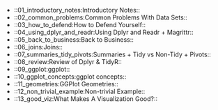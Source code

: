- ::01_introductory_notes:Introductory Notes::
- ::02_common_problems:Common Problems With Data Sets::
- ::03_how_to_defend:How to Defend Yourself::
- ::04_using_dplyr_and_readr:Using Dplyr and Readr + Magrittr::
- ::05_back_to_business:Back to Business::
- ::06_joins:Joins::
- ::07_summaries_tidy_pivots:Summaries + Tidy vs Non-Tidy + Pivots::
- ::08_review:Review of Dplyr & TidyR::
- ::09_ggplot:ggplot::
- ::10_ggplot_concepts:ggplot concepts::
- ::11_geometries:GGPlot Geometries::
- ::12_non_trivial_example:Non-trivial Example::
- ::13_good_viz:What Makes A Visualization Good?::
